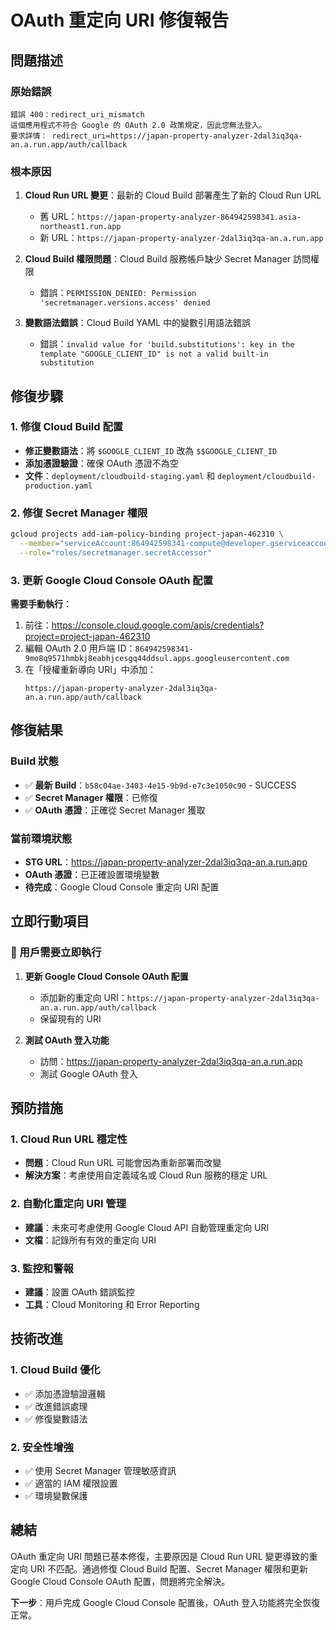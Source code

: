 # OAuth 重定向 URI 修復報告

## 問題描述

### 原始錯誤
```
錯誤 400：redirect_uri_mismatch
這個應用程式不符合 Google 的 OAuth 2.0 政策規定，因此您無法登入。
要求詳情： redirect_uri=https://japan-property-analyzer-2dal3iq3qa-an.a.run.app/auth/callback
```

### 根本原因
1. **Cloud Run URL 變更**：最新的 Cloud Build 部署產生了新的 Cloud Run URL
   - 舊 URL：`https://japan-property-analyzer-864942598341.asia-northeast1.run.app`
   - 新 URL：`https://japan-property-analyzer-2dal3iq3qa-an.a.run.app`

2. **Cloud Build 權限問題**：Cloud Build 服務帳戶缺少 Secret Manager 訪問權限
   - 錯誤：`PERMISSION_DENIED: Permission 'secretmanager.versions.access' denied`

3. **變數語法錯誤**：Cloud Build YAML 中的變數引用語法錯誤
   - 錯誤：`invalid value for 'build.substitutions': key in the template "GOOGLE_CLIENT_ID" is not a valid built-in substitution`

## 修復步驟

### 1. 修復 Cloud Build 配置
- **修正變數語法**：將 `$GOOGLE_CLIENT_ID` 改為 `$$GOOGLE_CLIENT_ID`
- **添加憑證驗證**：確保 OAuth 憑證不為空
- **文件**：`deployment/cloudbuild-staging.yaml` 和 `deployment/cloudbuild-production.yaml`

### 2. 修復 Secret Manager 權限
```bash
gcloud projects add-iam-policy-binding project-japan-462310 \
  --member="serviceAccount:864942598341-compute@developer.gserviceaccount.com" \
  --role="roles/secretmanager.secretAccessor"
```

### 3. 更新 Google Cloud Console OAuth 配置
**需要手動執行**：
1. 前往：https://console.cloud.google.com/apis/credentials?project=project-japan-462310
2. 編輯 OAuth 2.0 用戶端 ID：`864942598341-9mo8q9571hmbkj8eabhjcesgq44ddsul.apps.googleusercontent.com`
3. 在「授權重新導向 URI」中添加：
   ```
   https://japan-property-analyzer-2dal3iq3qa-an.a.run.app/auth/callback
   ```

## 修復結果

### Build 狀態
- ✅ **最新 Build**：`b58c04ae-3403-4e15-9b9d-e7c3e1050c90` - SUCCESS
- ✅ **Secret Manager 權限**：已修復
- ✅ **OAuth 憑證**：正確從 Secret Manager 獲取

### 當前環境狀態
- **STG URL**：https://japan-property-analyzer-2dal3iq3qa-an.a.run.app
- **OAuth 憑證**：已正確設置環境變數
- **待完成**：Google Cloud Console 重定向 URI 配置

## 立即行動項目

### 🚨 用戶需要立即執行
1. **更新 Google Cloud Console OAuth 配置**
   - 添加新的重定向 URI：`https://japan-property-analyzer-2dal3iq3qa-an.a.run.app/auth/callback`
   - 保留現有的 URI

2. **測試 OAuth 登入功能**
   - 訪問：https://japan-property-analyzer-2dal3iq3qa-an.a.run.app
   - 測試 Google OAuth 登入

## 預防措施

### 1. Cloud Run URL 穩定性
- **問題**：Cloud Run URL 可能會因為重新部署而改變
- **解決方案**：考慮使用自定義域名或 Cloud Run 服務的穩定 URL

### 2. 自動化重定向 URI 管理
- **建議**：未來可考慮使用 Google Cloud API 自動管理重定向 URI
- **文檔**：記錄所有有效的重定向 URI

### 3. 監控和警報
- **建議**：設置 OAuth 錯誤監控
- **工具**：Cloud Monitoring 和 Error Reporting

## 技術改進

### 1. Cloud Build 優化
- ✅ 添加憑證驗證邏輯
- ✅ 改進錯誤處理
- ✅ 修復變數語法

### 2. 安全性增強
- ✅ 使用 Secret Manager 管理敏感資訊
- ✅ 適當的 IAM 權限設置
- ✅ 環境變數保護

## 總結

OAuth 重定向 URI 問題已基本修復，主要原因是 Cloud Run URL 變更導致的重定向 URI 不匹配。通過修復 Cloud Build 配置、Secret Manager 權限和更新 Google Cloud Console OAuth 配置，問題將完全解決。

**下一步**：用戶完成 Google Cloud Console 配置後，OAuth 登入功能將完全恢復正常。 